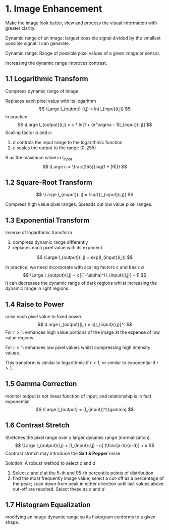# 1. Image Enhancement

Make the image look better, view and process the visual information with greater clarity.

Dynamic range of an image: largest possible signal divided by the smallest possible signal it can generate.

Dynamic range: Range of possible pixel values of a given image or sensor.

Increasing the dynamic range improves contrast.



## 1.1 Logarithmic Transform

Compress dynamic range of image

Replaces each pixel value with its logarithm
$$
\Large I_{output} (i,j) = ln(I_{inpu}(i,j))
$$
In practice:
$$
\Large I_{output}(i,j) = c * ln[1 + (e^\sigma - 1)I_{input}(i,j)]
$$
Scaling factor $\sigma$ and $c$:

1. $\sigma$ controls the input range to the logarithmic function
2. $c$ scales the output to the range $(0, 255)$

R us the maximum value in $I_{input}$
$$
\Large c = \frac{255}{log(1 + |R|)}
$$

## 1.2 Square-Root Transform

$$
\Large I_{ouput}(i,j) = \sqrt{I_{input}(i,j)}
$$

Compress high value pixel ranges; Spreads out low value pixel ranges.

## 1.3 Exponential Transform

Inverse of logarithmic transform

1. compress dynamic range differently
2. replaces each pixel value with its exponent.

$$
\Large I_{output}(i,j) = exp(I_{input}(i,j))
$$

In practice, we need incorporate with scaling factors $c$ and basis $\alpha$
$$
\Large I_{output}(i,j) = c[(1+\alpha)^{I_{input}(i,j)} - 1]
$$
It can decreases the dynamic range of dark regions whilst increasing the dynamic range in light regions.

## 1.4 Raise to Power

raise each pixel value to fixed power.
$$
\Large I_{output}(i,j) = c[I_{input}(i,j)]^r
$$
For $r > 1$: enhances high value portions of the image at the expense of low value regions.

For $r < 1$: enhances low pixel values whilst compressing high intensity values.

This transform is similar to logarithmic if $r < 1$, or similar to exponential if $r > 1$.



## 1.5 Gamma Correction

monitor output is not linear function of input, and relationship is in fact exponential
$$
\Large I_{output} = (I_{input})^{\gamma}
$$

## 1.6 Contrast Stretch

Stretches the pixel range over a larger dynamic range (normalization).
$$
\Large I_{output}(i,j) = [I_{input}(i,j) - c] (\frac{a-b}{c-d})  + a
$$
Contrast stretch may introduce the **Salt & Pepper** noise.

Solution: A robust method to select $c$ and $d$

1. Select $c$ and $d$ at the 5-th and 95-th percentile points of distribution
2. find the most frequently image value; select a cut-off as a percentage of the peak; scan down from peak in either direction until last values above cut-off are reached. Select these as $c$ and $d$

## 1.7 Histogram Equalization

modifying an image dynamic range so its histogram conforms to a given shape.


























































